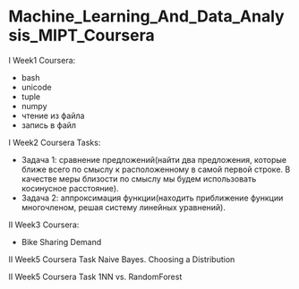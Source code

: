 # Machine_Learning_And_Data_Analysis_MIPT_Coursera

I Week1 Coursera: 
- bash
- unicode
- tuple
- numpy
- чтение из файла
- запись в файл

I Week2 Coursera Tasks:
- Задача 1: сравнение предложений(найти два предложения, которые ближе всего по смыслу к расположенному в самой первой строке. В качестве меры близости по смыслу мы будем использовать косинусное расстояние).
- Задача 2: аппроксимация функции(находить приближение функции многочленом, решая систему линейных уравнений).

II Week3 Coursera:
- Bike Sharing Demand

II Week5 Coursera Task Naive Bayes. Choosing a Distribution

II Week5 Coursera Task 1NN vs. RandomForest

